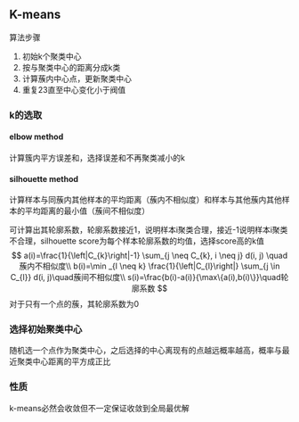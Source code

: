 ## K-means

算法步骤

1. 初始k个聚类中心
2. 按与聚类中心的距离分成k类
3. 计算蔟内中心点，更新聚类中心
4. 重复23直至中心变化小于阀值

### k的选取

#### elbow method

计算簇内平方误差和，选择误差和不再聚类减小的k

#### silhouette method

计算样本与同蔟内其他样本的平均距离（蔟内不相似度）和样本与其他蔟内其他样本的平均距离的最小值（蔟间不相似度）

可计算出其轮廓系数，轮廓系数接近1，说明样本i聚类合理，接近-1说明样本i聚类不合理，silhouette score为每个样本轮廓系数的均值，选择score高的k值
$$
a(i)=\frac{1}{\left|C_{k}\right|-1} \sum_{j \neq C_{k}, i \neq j} d(i, j) \quad蔟内不相似度\\
b(i)=\min _{l \neq k} \frac{1}{\left|C_{l}\right|} \sum_{j \in C_{l}} d(i, j)\quad蔟间不相似度\\
s(i)=\frac{b(i)-a(i)}{\max\{a(i),b(i)\}}\quad轮廓系数
$$
对于只有一个点的蔟，其轮廓系数为0

### 选择初始聚类中心

随机选一个点作为聚类中心，之后选择的中心离现有的点越远概率越高，概率与最近聚类中心距离的平方成正比

### 性质

k-means必然会收敛但不一定保证收敛到全局最优解